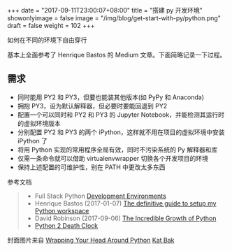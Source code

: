 +++
date = "2017-09-11T23:00:07+08:00"
title = "搭建 py 开发环境"
showonlyimage = false
image = "/img/blog/get-start-with-py/python.png"
draft = false
weight = 102
+++

如何在不同的环境下自由穿行
<!--more-->

基本上全面参考了 Henrique Bastos 的 Medium 文章。下面简略记录一下过程。

## 需求

- 同时能用 PY2 和 PY3，但要也能装其他版本(如 PyPy 和 Anaconda)
- 拥抱 PY3，设为默认解释器，但必要时要能回退到 PY2
- 配置一个可以同时和 PY2 和 PY3 的 Jupyter Notebook，并能检测其运行时的虚拟环境版本
- 分别配置 PY2 和 PY3 的两个 iPython，这样就不用在项目的虚拟环境中安装 iPython 了
- 将用 Python 实现的常用程序全局有效，同时不污染系统的 Py 解释器和库
- 仅需一条命令就可以借助 virtualenvwrapper 切换各个开发项目的环境
- 保持上述配置的可维护性，别在 PATH 中更改太多东西



参考文档

> - Full Stack Python [Development Environments](https://www.fullstackpython.com/development-environments.html)
> - Henrique Bastos (2017-01-07) [The definitive guide to setup my Python workspace](https://medium.com/@henriquebastos/the-definitive-guide-to-setup-my-python-workspace-628d68552e14)
> - David Robinson (2017-09-06) [The Incredible Growth of Python](https://stackoverflow.blog/2017/09/06/incredible-growth-python/)
> - [Python 2 Death Clock](https://pythonclock.org/)

封面图片来自 [Wrapping Your Head Around Python](https://dribbble.com/shots/2758651-Wrapping-Your-Head-Around-Python) <a href="https://dribbble.com/whoiskatja"><i class="fa fa-dribbble" aria-hidden="true"></i> Kat Bak</a>
